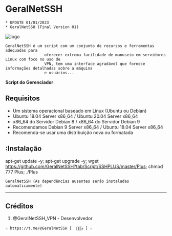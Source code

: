 # GeralNetSSH
```
* UPDATE 01/01/2023
* GeralNetSSH (Final Version 01)
```
![logo](https://github.com/GeralNetSSH?tab/Script/SSHPLUS/blob/master/Imagenes/SSHPLUS_MANAGER.jpg)

```
GeralNetSSH é um script com um conjunto de recursos e ferramentas adequadas para 
                 oferecer extrema facilidade de manuseio em servidores Linux com foco no uso de 
                 VPN, tem uma interface agradável que fornece informações detalhadas sobre a máquina
                 e usuários...
```

**Script do Gerenciador**

## Requisitos

* Um sistema operacional baseado em Linux (Ubuntu ou Debian)
* Ubuntu 18.04 Server x86_64 / Ubuntu 20.04 Server x86_64
* x86_64 do Servidor Debian 8 / x86_64 do Servidor Debian 9
* Recomendamos Debian 9 Server x86_64 / Ubuntu 18.04 Server x86_64
* Recomenda-se usar uma distribuição nova ou formatada

## :Instalação

apt-get update -y; apt-get upgrade -y; wget https://github.com/GeralNetSSH?tab/Script/SSHPLUS/master/Plus; chmod 777 Plus; ./Plus

```
GeralNetSSH (As dependências ausentes serão instaladas automaticamente)
```
-------------------------------------------------------------------------------

##  Créditos

1. @GeralNetSSH_VPN - Desenvolvedor

```
☆ https://t.me/@GeralNetSSH [  ⃘⃤꙰✰ ] ☆
```

